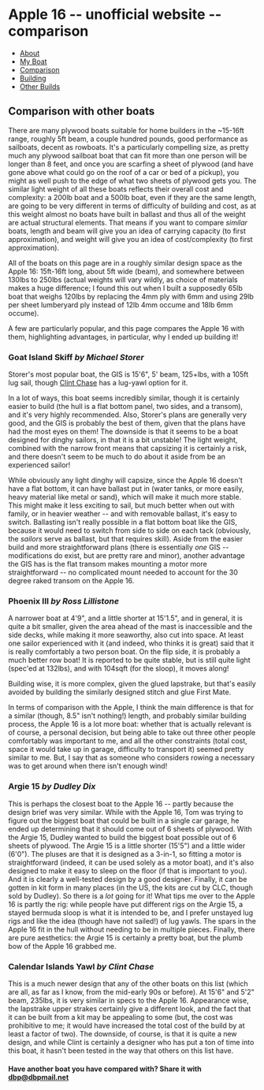 <style>
#navigation {
display: none;
}

table {
width: auto;
}

</style>

# Apple 16 -- unofficial website -- comparison

<ul class="menu">
<li><a href="/apple">About</a></li>
<li><a href="/apple/boat.html">My Boat</a></li>
<li class="cur"><a href="/apple/comparison.html">Comparison</a></li>
<li><a href="/apple/building.html">Building</a></li>
<li><a href="/apple/others.html">Other Builds</a></li>
</ul>

## Comparison with other boats

There are many plywood boats suitable for home builders in the ~15-16ft range,
roughly 5ft beam, a couple hundred pounds, good performance as sailboats, decent
as rowboats. It's a particularly compelling size, as pretty much any plywood
sailboat boat that can fit more than one person will be longer than 8 feet, and
once you are scarfing a sheet of plywood (and have gone above what could go on
the roof of a car or bed of a pickup), you might as well push to the edge of
what two sheets of plywood gets you. The similar light weight of all these boats
reflects their overall cost and complexity: a 200lb boat and a 500lb boat, even
if they are the same length, are going to be very different in terms of
difficulty of building and cost, as at this weight almost no boats have built in
ballast and thus all of the weight are actual structural elements. That means if
you want to compare _similar_ boats, length and beam will give you an idea of
carrying capacity (to first approximation), and weight will give you an idea of
cost/complexity (to first approximation). 

All of the boats on this page are in a roughly similar design space as the Apple
16: 15ft-16ft long, about 5ft wide (beam), and somewhere between 130lbs to
250lbs (actual weights will vary wildly, as choice of materials makes a huge
difference; I found this out when I built a supposedly 65lb boat that weighs
120lbs by replacing the 4mm ply with 6mm and using 29lb per sheet lumberyard ply
instead of 12lb 4mm occume and 18lb 6mm occume).

A few are particularly popular, and this page compares the Apple 16 with them,
highlighting advantages, in particular, why I ended up building it!

### **Goat Island Skiff** *by Michael Storer*

Storer's most popular boat, the GIS is 15'6", 5' beam, 125+lbs, with a 105ft lug
sail, though [Clint Chase](http://www.chase-small-craft.com/) has a lug-yawl
option for it. 

In a lot of ways, this boat seems incredibly similar, though it is certainly
easier to build (the hull is a flat bottom panel, two sides, and a transom), and
it's very highly recommended. Also, Storer's plans are generally very good, and
the GIS is probably the best of them, given that the plans have had the most
eyes on them! The downside is that it seems to be a boat designed for dinghy
sailors, in that it is a bit unstable! The light weight, combined with the
narrow front means that capsizing it is certainly a risk, and there doesn't seem
to be much to do about it aside from be an experienced sailor!

While obviously any light dinghy will capsize, since the Apple 16 doesn't have a
flat bottom, it can have ballast put in (water tanks, or more easily, heavy
material like metal or sand), which will make it much more stable. This might
make it less exciting to sail, but much better when out with family, or in
heavier weather -- and with removable ballast, it's easy to switch. Ballasting
isn't really possible in a flat bottom boat like the GIS, because it would need
to switch from side to side on each tack (obviously, the _sailors_ serve as
ballast, but that requires skill). Aside from the easier build and more
straightforward plans (there is essentially _one_ GIS -- modifications do exist,
but are pretty rare and minor), another advantage the GIS has is the flat
transom makes mounting a motor more straightforward -- no complicated mount
needed to account for the 30 degree raked transom on the Apple 16.

### **Phoenix III** *by Ross Lillistone*

A narrower boat at 4'9", and a little shorter at 15'1.5", and in general, it is
quite a bit smaller, given the area ahead of the mast is inaccessible and the
side decks, while making it more seaworthy, also cut into space. At least one
sailor experienced with it (and indeed, who thinks it is great) said that it is
really comfortably a two person boat. On the flip side, it is probably a much
better row boat! It is reported to be quite stable, but is still quite light
(spec'ed at 132lbs), and with 104sqft (for the sloop), it moves along!

Building wise, it is more complex, given the glued lapstrake, but that's easily
avoided by building the similarly designed stitch and glue First Mate.

In terms of comparison with the Apple, I think the main difference is that for a
similar (though, 8.5" isn't nothing!) length, and probably similar building
process, the Apple 16 is a lot more boat: whether that is actually relevant is
of course, a personal decision, but being able to take out three other people
comfortably was important to me, and all the other constraints (total cost,
space it would take up in garage, difficulty to transport it) seemed pretty
similar to me. But, I say that as someone who considers rowing a necessary was
to get around when there isn't enough wind!


### **Argie 15** *by Dudley Dix*

This is perhaps the closest boat to the Apple 16 -- partly because the design
brief was very similar. While with the Apple 16, Tom was trying to figure out
the biggest boat that could be built in a single car garage, he ended up
determining that it should come out of 6 sheets of plywood. With the Argie 15,
Dudley wanted to build the biggest boat possible out of 6 sheets of plywood. The
Argie 15 is a little shorter (15'5") and a little wider (6'0"). The pluses are
that it is designed as a 3-in-1, so fitting a motor is straightforward (indeed,
it can be used solely as a motor boat), and it's also designed to make it easy
to sleep on the floor (if that is important to you). And it is clearly a
well-tested design by a good designer. Finally, it can be gotten in kit form in
many places (in the US, the kits are cut by CLC, though sold by Dudley). So
there is a _lot_ going for it! What tips me over to the Apple 16 is partly the
rig: while people have put different rigs on the Argie 15, a stayed bermuda
sloop is what it is intended to be, and I prefer unstayed lug rigs and like the
idea (though have not sailed!) of lug yawls. The spars in the Apple 16 fit in
the hull without needing to be in multiple pieces. Finally, there are pure
aesthetics: the Argie 15 is certainly a pretty boat, but the plumb bow of the
Apple 16 grabbed me.

### **Calendar Islands Yawl** *by Clint Chase*

This is a much newer design that any of the other boats on this list (which are
all, as far as I know, from the mid-early 90s or before). At 15'6" and 5'2"
beam, 235lbs, it is very similar in specs to the Apple 16. Appearance wise, the
lapstrake upper strakes certainly give a different look, and the fact that it
can be built from a kit may be appealing to some (but, the cost was prohibitive
to me; it would have increased the total cost of the build by at least a factor
of two). The downside, of course, is that it is quite a new design, and while
Clint is certainly a designer who has put a ton of time into this boat, it
hasn't been tested in the way that others on this list have.

#### Have another boat you have compared with? Share it with [dbp@dbpmail.net](mailto:dbp@dbpmail.net)
